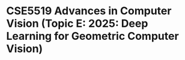 # CSE5519 Advances in Computer Vision (Topic E: 2025: Deep Learning for Geometric Computer Vision)

